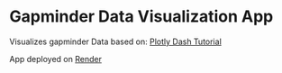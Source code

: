 # Gapminder Data Visualization App

Visualizes gapminder Data based on: [Plotly Dash Tutorial](https://dash.plotly.com/tutorial)

App deployed on [Render](https://gapminder-app-045h.onrender.com/)
